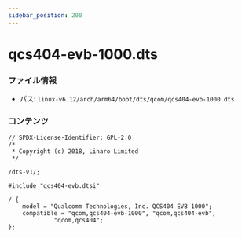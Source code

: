 ```yaml
---
sidebar_position: 200
---
```

# qcs404-evb-1000.dts

### ファイル情報

- パス: `linux-v6.12/arch/arm64/boot/dts/qcom/qcs404-evb-1000.dts`

### コンテンツ

```dts
// SPDX-License-Identifier: GPL-2.0
/*
 * Copyright (c) 2018, Linaro Limited
 */

/dts-v1/;

#include "qcs404-evb.dtsi"

/ {
	model = "Qualcomm Technologies, Inc. QCS404 EVB 1000";
	compatible = "qcom,qcs404-evb-1000", "qcom,qcs404-evb",
		     "qcom,qcs404";
};

```
